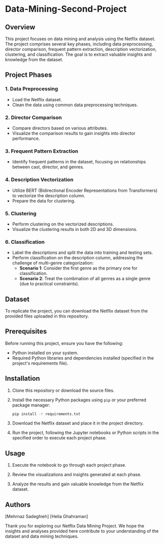 # Data-Mining-Second-Project

## Overview

This project focuses on data mining and analysis using the Netflix dataset. The project comprises several key phases, including data preprocessing, director comparison, frequent pattern extraction, description vectorization, clustering, and classification. The goal is to extract valuable insights and knowledge from the dataset.

## Project Phases

### 1. Data Preprocessing

- Load the Netflix dataset.
- Clean the data using common data preprocessing techniques.

### 2. Director Comparison

- Compare directors based on various attributes.
- Visualize the comparison results to gain insights into director performance.

### 3. Frequent Pattern Extraction

- Identify frequent patterns in the dataset, focusing on relationships between cast, director, and genres.

### 4. Description Vectorization

- Utilize BERT (Bidirectional Encoder Representations from Transformers) to vectorize the description column.
- Prepare the data for clustering.

### 5. Clustering

- Perform clustering on the vectorized descriptions.
- Visualize the clustering results in both 2D and 3D dimensions.

### 6. Classification

- Label the descriptions and split the data into training and testing sets.
- Perform classification on the description column, addressing the challenge of multi-genre categorization:
  - **Scenario 1**: Consider the first genre as the primary one for classification.
  - **Scenario 2**: Treat the combination of all genres as a single genre (due to practical constraints).

## Dataset

To replicate the project, you can download the Netflix dataset from the provided files uploaded in this repository.

## Prerequisites

Before running this project, ensure you have the following:

- Python installed on your system.
- Required Python libraries and dependencies installed (specified in the project's requirements file).

## Installation

1. Clone this repository or download the source files.

2. Install the necessary Python packages using `pip` or your preferred package manager:

   ```bash
   pip install -r requirements.txt
3. Download the Netflix dataset and place it in the project directory.

4. Run the project, following the Jupyter notebooks or Python scripts in the specified order to execute each project phase.

## Usage

1. Execute the notebook to go through each project phase.

2. Review the visualizations and insights generated at each phase.

3. Analyze the results and gain valuable knowledge from the Netflix dataset.

## Authors
[Mehrnaz Sadeghieh]
[Helia Ghahraman]

Thank you for exploring our Netflix Data Mining Project. We hope the insights and analyses provided here contribute to your understanding of the dataset and data mining techniques.
